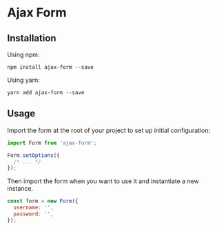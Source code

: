 # Ajax Form

## Installation
Using npm:
```
npm install ajax-form --save
```

Using yarn:
```
yarn add ajax-form --save
```

## Usage
Import the form at the root of your project to set up initial configuration:

```js
import Form from 'ajax-form';

Form.setOptions({
  /* ... */
});
```

Then import the form when you want to use it and instantiate a new instance.

```js
const form = new Form({
  username: '',
  password: '',
});
```